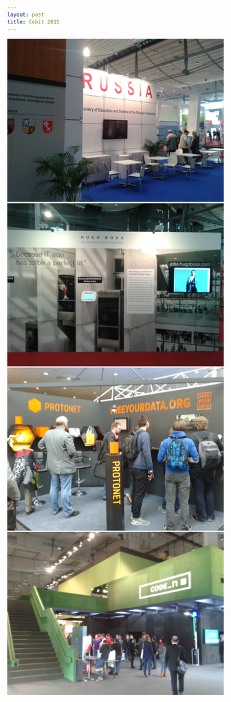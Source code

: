 ```yaml
---
layout: post
title: Cebit 2015
---
```



![Russia](images/cebit/1.jpg)
![HugoBoss](images/cebit/2.jpg)
![FreeYourData](images/cebit/3.jpg)
![code_n](images/cebit/4.jpg)
